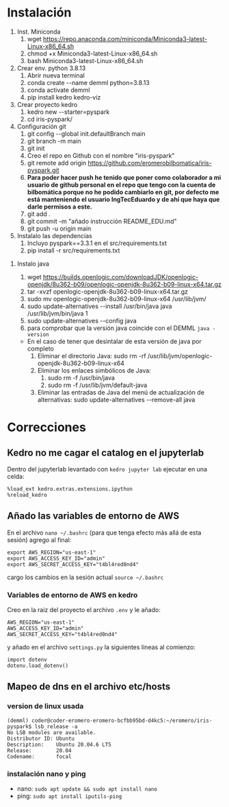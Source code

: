 # Instalación

1. Inst. Miniconda
    1. wget https://repo.anaconda.com/miniconda/Miniconda3-latest-Linux-x86_64.sh
    1. chmod +x Miniconda3-latest-Linux-x86_64.sh
    1. bash Miniconda3-latest-Linux-x86_64.sh
1. Crear env. python 3.8.13
    1. Abrir nueva terminal
    1. conda create --name demml python=3.8.13
    1. conda activate demml
    1. pip install kedro kedro-viz
1. Crear proyecto kedro
    1. kedro new --starter=pyspark
    1. cd iris-pyspark/
1. Configuración git
    1. git config --global init.defaultBranch main
    1. git branch -m main
    1. git init
    1. Creo el repo en Github con el nombre "iris-pyspark"
    1. git remote add origin https://github.com/eromerobilbomatica/iris-pyspark.git
    1. **Para poder hacer push he tenido que poner como colaborador a mi usuario de github personal  en el repo que tengo con la cuenta de bilbomática porque 
    no he podido cambiarlo en git, por defecto me está manteniendo el usuario IngTecEduardo y de ahí que haya que darle permisos a este.**
    1. git add .
    1. git commit -m "añado instrucción README_EDU.md"
    1. git push -u origin main
1. Instalalo las dependencias
    1. Incluyo pyspark==3.3.1 en el src/requirements.txt
    1. pip install -r src/requirements.txt
<!-- 1. Java: 
    1. Instalación: sudo apt update && sudo apt install openjdk-8-jdk-headless
    1. Desintalación: sudo apt remove openjdk-8-jdk-headless -->
1. Instalo java
    1. wget https://builds.openlogic.com/downloadJDK/openlogic-openjdk/8u362-b09/openlogic-openjdk-8u362-b09-linux-x64.tar.gz
    1. tar -xvzf openlogic-openjdk-8u362-b09-linux-x64.tar.gz
    1. sudo mv openlogic-openjdk-8u362-b09-linux-x64 /usr/lib/jvm/
    1. sudo update-alternatives --install /usr/bin/java java /usr/lib/jvm/bin/java 1
    1. sudo update-alternatives --config java
    1. para comprobar que la versión java coincide con el DEMML ``java -version``

    * En el caso de tener que desintalar de esta versión de java por completo
        1. Eliminar el directorio Java: sudo rm -rf /usr/lib/jvm/openlogic-openjdk-8u362-b09-linux-x64
        1. Eliminar los enlaces simbólicos de Java:
            1. sudo rm -f /usr/bin/java
            1. sudo rm -f /usr/lib/jvm/default-java
        1. Eliminar las entradas de Java del menú de actualización de alternativas: sudo update-alternatives --remove-all java


# Correcciones

## Kedro no me cagar el catalog en el jupyterlab

Dentro del jupyterlab levantado con ``kedro jupyter lab`` ejecutar en una celda:

````
%load_ext kedro.extras.extensions.ipython
%reload_kedro
````

## Añado las variables de entorno de AWS

En el archivo ``nano ~/.bashrc`` (para que tenga efecto más allá de esta sesión) agrego al final:

````
export AWS_REGION="us-east-1"
export AWS_ACCESS_KEY_ID="admin"
export AWS_SECRET_ACCESS_KEY="t4bl4red0nd4"
````

cargo los cambios en la sesión actual ``source ~/.bashrc``

### Variables de entorno de AWS en kedro

Creo en la raiz del proyecto el archivo ``.env`` y le añado:

````
AWS_REGION="us-east-1"
AWS_ACCESS_KEY_ID="admin"
AWS_SECRET_ACCESS_KEY="t4bl4red0nd4"
````

y añado en el archivo ``settings.py`` la siguientes lineas al comienzo:

````
import dotenv
dotenv.load_dotenv()
````
## Mapeo de dns en el archivo etc/hosts

### version de linux usada

````
(demml) coder@coder-eromero-eromero-bcfbb95bd-d4kc5:~/eromero/iris-pyspark$ lsb_release -a
No LSB modules are available.
Distributor ID: Ubuntu
Description:    Ubuntu 20.04.6 LTS
Release:        20.04
Codename:       focal
````

### instalación nano y ping

* nano: ``sudo apt update && sudo apt install nano``
* ping: ``sudo apt install iputils-ping``